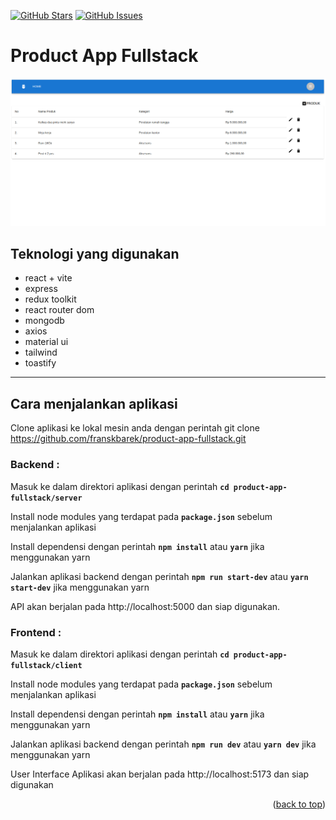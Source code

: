 <a name="readme-top"></a>

[![GitHub Stars](https://img.shields.io/github/stars/franskbarek/klasmen-sepakbola.svg)](https://github.com/franskbarek/product-app-fullstack/stars) [![GitHub Issues](https://img.shields.io/github/issues/https://github.com/franskbarek/product-app-fullstack.svg)](https://github.com/franskbarek/product-app-fullstack/issues)

# Product App Fullstack

![classement](./client/public/capture-product.png)

## Teknologi yang digunakan

- react + vite
- express
- redux toolkit
- react router dom
- mongodb
- axios
- material ui
- tailwind
- toastify

---

## Cara menjalankan aplikasi

Clone aplikasi ke lokal mesin anda dengan perintah git clone https://github.com/franskbarek/product-app-fullstack.git

### Backend :

Masuk ke dalam direktori aplikasi dengan perintah **`cd product-app-fullstack/server`**

Install node modules yang terdapat pada **`package.json`** sebelum menjalankan aplikasi

Install dependensi dengan perintah **`npm install`** atau **`yarn`** jika menggunakan yarn

Jalankan aplikasi backend dengan perintah **`npm run start-dev`** atau **`yarn start-dev`** jika menggunakan yarn

API akan berjalan pada http://localhost:5000 dan siap digunakan.

### Frontend :

Masuk ke dalam direktori aplikasi dengan perintah **`cd product-app-fullstack/client`**

Install node modules yang terdapat pada **`package.json`** sebelum menjalankan aplikasi

Install dependensi dengan perintah **`npm install`** atau **`yarn`** jika menggunakan yarn

Jalankan aplikasi backend dengan perintah **`npm run dev`** atau **`yarn dev`** jika menggunakan yarn

User Interface Aplikasi akan berjalan pada http://localhost:5173 dan siap digunakan

<p align="right">(<a href="#readme-top">back to top</a>)</p>
